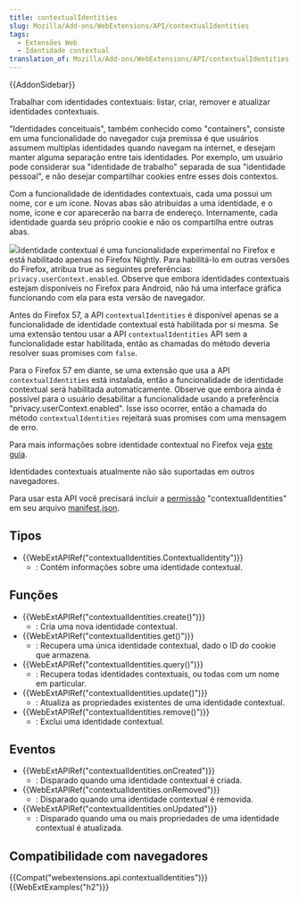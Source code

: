```yaml
---
title: contextualIdentities
slug: Mozilla/Add-ons/WebExtensions/API/contextualIdentities
tags:
  - Extensões Web
  - Identidade contextual
translation_of: Mozilla/Add-ons/WebExtensions/API/contextualIdentities
---
```

{{AddonSidebar}}

Trabalhar com identidades contextuais: listar, criar, remover e atualizar identidades contextuais.

"Identidades conceituais", também conhecido como "containers", consiste em uma funcionalidade do navegador cuja premissa é que usuários assumem multiplas identidades quando navegam na internet, e desejam manter alguma separação entre tais identidades. Por exemplo, um usuário pode considerar sua "identidade de trabalho" separada de sua "identidade pessoal", e não desejar compartilhar cookies entre esses dois contextos.

Com a funcionalidade de identidades contextuais, cada uma possui um nome, cor e um ícone. Novas abas são atribuidas a uma identidade, e o nome, ícone e cor aparecerão na barra de endereço. Internamente, cada identidade guarda seu próprio cookie e não os compartilha entre outras abas.

![](https://mdn.mozillademos.org/files/14719/containers.png)Identidade contextual é uma funcionalidade experimental no Firefox e está habilitado apenas no Firefox Nightly. Para habilitá-lo em outras versões do Firefox, atribua true as seguintes preferências: `privacy.userContext.enabled`. Observe que embora identidades contextuais estejam disponíveis no Firefox para Android, não há uma interface gráfica funcionando com ela para esta versão de navegador.

Antes do Firefox 57, a API `contextualIdentities` é disponível apenas se a funcionalidade de identidade contextual está habilitada por si mesma. Se uma extensão tentou usar a API `contextualIdentities` API sem a funcionalidade estar habilitada, então as chamadas do método deveria resolver suas promises com `false`.

Para o Firefox 57 em diante, se uma extensão que usa a API `contextualIdentities` está instalada, então a funcionalidade de identidade contextual será habilitada automaticamente. Observe que embora ainda é possível para o usuário desabilitar a funcionalidade usando a preferência "privacy.userContext.enabled". Isse isso ocorrer, então a chamada do método `contextualIdentities` rejeitará suas promises com uma mensagem de erro.

Para mais informações sobre identidade contextual no Firefox veja [este guia](https://wiki.mozilla.org/Security/Contextual_Identity_Project/Containers).

Identidades contextuais atualmente não são suportadas em outros navegadores.

Para usar esta API você precisará incluir a [permissão](/pt-BR/docs/Mozilla/Add-ons/WebExtensions/manifest.json/permissions) "contextualIdentities" em seu arquivo [manifest.json](/pt-BR/docs/Mozilla/Add-ons/WebExtensions/manifest.json).

## Tipos

- {{WebExtAPIRef("contextualIdentities.ContextualIdentity")}}
  - : Contém informações sobre uma identidade contextual.

## Funções

- {{WebExtAPIRef("contextualIdentities.create()")}}
  - : Cria uma nova identidade contextual.
- {{WebExtAPIRef("contextualIdentities.get()")}}
  - : Recupera uma única identidade contextual, dado o ID do cookie que armazena.
- {{WebExtAPIRef("contextualIdentities.query()")}}
  - : Recupera todas identidades contextuais, ou todas com um nome em particular.
- {{WebExtAPIRef("contextualIdentities.update()")}}
  - : Atualiza as propriedades existentes de uma identidade contextual.
- {{WebExtAPIRef("contextualIdentities.remove()")}}
  - : Exclui uma identidade contextual.

## Eventos

- {{WebExtAPIRef("contextualIdentities.onCreated")}}
  - : Disparado quando uma identidade contextual é criada.
- {{WebExtAPIRef("contextualIdentities.onRemoved")}}
  - : Disparado quando uma identidade contextual é removida.
- {{WebExtAPIRef("contextualIdentities.onUpdated")}}
  - : Disparado quando uma ou mais propriedades de uma identidade contextual é atualizada.

## Compatibilidade com navegadores

{{Compat("webextensions.api.contextualIdentities")}} {{WebExtExamples("h2")}}
